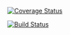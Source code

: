 [![Coverage Status](https://coveralls.io/repos/github/glenn-murray-bse/consolidate/badge.svg?branch=master)](https://coveralls.io/github/glenn-murray-bse/consolidate?branch=master)

[![Build Status](https://circleci.com/gh/glenn-murray-bse/consolidate/tree/master.svg?style=shield&circle-token=e1fc557eb5a3f854a391c9425d281a7c9c86d5b8)](https://circleci.com/gh/glenn-murray-bse/consolidate/tree/master)